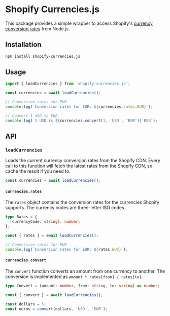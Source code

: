 # Shopify Currencies.js

This package provides a simple wrapper to access Shopify's [currency conversion rates](https://cdn.shopify.com/s/javascripts/currencies.js) from Node.js.

## Installation

```bash
npm install shopify-currencies.js
```

## Usage

```ts
import { loadCurrencies } from 'shopify-currencies.js';

const currencies = await loadCurrencies();

// Conversion rates for EUR
console.log(`Conversion rates for EUR: ${currencies.rates.EUR}`);

// Convert 1 USD to EUR
console.log(`1 USD is ${currencies.convert(1, 'USD', 'EUR')} EUR`);
```

## API

### `loadCurrencies`

Loads the current currency conversion rates from the Shopify CDN.
Every call to this function will fetch the latest rates from the Shopify CDN, so cache the result if you need to.

```ts
const currencies = await loadCurrencies();
```

#### `currencies.rates`

The `rates` object contains the conversion rates for the currencies Shopify supports.
The currency codes are three-letter ISO codes.

```ts
type Rates = {
  [currencyCode: string]: number;
};

const { rates } = await loadCurrencies();

// Conversion rates for EUR
console.log(`Conversion rates for EUR: ${rates.EUR}`);
```

#### `currencies.convert`

The `convert` function converts an amount from one currency to another. The conversion is implemented as `amount * rates[from] / rates[to]`.

```ts
type Convert = (amount: number, from: string, to: string) => number;

const { convert } = await loadCurrencies();

const dollars = 5;
const euros = convert(dollars, 'USD', 'EUR');
```
